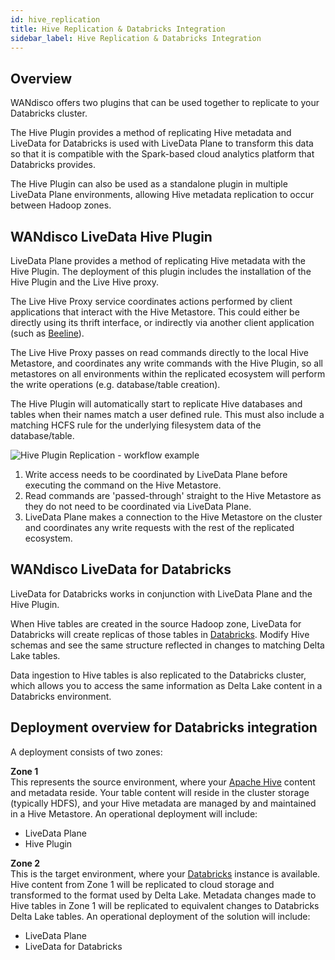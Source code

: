 ```yaml
---
id: hive_replication
title: Hive Replication & Databricks Integration
sidebar_label: Hive Replication & Databricks Integration
---
```


## Overview

WANdisco offers two plugins that can be used together to replicate to your Databricks cluster.

The Hive Plugin provides a method of replicating Hive metadata and LiveData for Databricks is used with LiveData Plane to transform this data so that it is compatible with the Spark-based cloud analytics platform that Databricks provides.

The Hive Plugin can also be used as a standalone plugin in multiple LiveData Plane environments, allowing Hive metadata replication to occur between Hadoop zones.

## WANdisco LiveData Hive Plugin

LiveData Plane provides a method of replicating Hive metadata with the Hive Plugin. The deployment of this plugin includes the installation of the Hive Plugin and the Live Hive proxy.

The Live Hive Proxy service coordinates actions performed by client applications that interact with the Hive Metastore. This could either be directly using its thrift interface, or indirectly via another client application (such as [Beeline](https://cwiki.apache.org/confluence/display/Hive/HiveServer2+Clients#HiveServer2Clients-Beeline%E2%80%93CommandLineShell)).

The Live Hive Proxy passes on read commands directly to the local Hive Metastore, and coordinates any write commands with the Hive Plugin, so all metastores on all environments within the replicated ecosystem will perform the write operations (e.g. database/table creation).

The Hive Plugin will automatically start to replicate Hive databases and tables when their names match a user defined rule. This must also include a matching HCFS rule for the underlying filesystem data of the database/table.

![Hive Plugin Replication - workflow example](/img/arch_live_hive.png)

1. Write access needs to be coordinated by LiveData Plane before executing the command on the Hive Metastore.
1. Read commands are 'passed-through' straight to the Hive Metastore as they do not need to be coordinated via LiveData Plane.
1. LiveData Plane makes a connection to the Hive Metastore on the cluster and coordinates any write requests with the rest of the replicated ecosystem.

## WANdisco LiveData for Databricks

LiveData for Databricks works in conjunction with LiveData Plane and the Hive Plugin.

When Hive tables are created in the source Hadoop zone, LiveData for Databricks will create replicas of those tables in [Databricks](https://docs.databricks.com/getting-started/overview.html). Modify Hive schemas and see the same structure reflected in changes to matching Delta Lake tables.

Data ingestion to Hive tables is also replicated to the Databricks cluster, which allows you to access the same information as Delta Lake content in a Databricks environment.

## Deployment overview for Databricks integration

A deployment consists of two zones:

**Zone 1**  
This represents the source environment, where your [Apache Hive](https://hive.apache.org/) content and metadata reside. Your table content will reside in the cluster storage (typically HDFS), and your Hive metadata are managed by and maintained in a Hive Metastore. An operational deployment will include:  
* LiveData Plane
* Hive Plugin

**Zone 2**  
This is the target environment, where your [Databricks](https://docs.databricks.com/getting-started/overview.html) instance is available. Hive content from Zone 1 will be replicated to cloud storage and transformed to the format used by Delta Lake. Metadata changes made to Hive tables in Zone 1 will be replicated to equivalent changes to Databricks Delta Lake tables. An operational deployment of the solution will include:  
* LiveData Plane
* LiveData for Databricks
